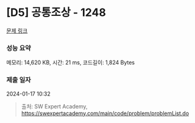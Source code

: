 # [D5] 공통조상 - 1248 

[문제 링크](https://swexpertacademy.com/main/code/problem/problemDetail.do?contestProbId=AV15PTkqAPYCFAYD) 

### 성능 요약

메모리: 14,620 KB, 시간: 21 ms, 코드길이: 1,824 Bytes

### 제출 일자

2024-01-17 10:32



> 출처: SW Expert Academy, https://swexpertacademy.com/main/code/problem/problemList.do
